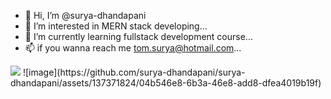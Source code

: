 - 👋 Hi, I’m @surya-dhandapani
- 👀 I’m interested in MERN stack developing...
- 🌱 I’m currently learning fullstack development course...
- 📫 if you wanna reach me tom.surya@hotmail.com...

<!---
surya-dhandapani/surya-dhandapani is a ✨ special ✨ repository because its `README.md` (this file) appears on your GitHub profile.
You can click the Preview link to take a look at your changes.
--->
<p style="Align:center">
<img src="https://github.com/surya-dhandapani/surya-dhandapani/assets/137371824/a8671024-b55d-4b55-b907-aabbd386f155" />
  ![image](https://github.com/surya-dhandapani/surya-dhandapani/assets/137371824/04b546e8-6b3a-46e8-add8-dfea4019b19f)

</p>
